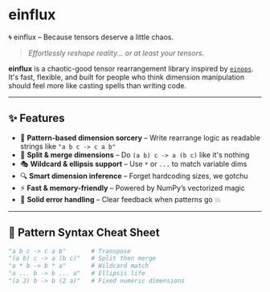 # einflux
🌀 einflux – Because tensors deserve a little chaos.

> _Effortlessly reshape reality... or at least your tensors._

**einflux** is a chaotic-good tensor rearrangement library inspired by [`einops`](https://github.com/arogozhnikov/einops). It's fast, flexible, and built for people who think dimension manipulation should feel more like casting spells than writing code.

---

## ✨ Features

- 🔁 **Pattern-based dimension sorcery** – Write rearrange logic as readable strings like `"a b c -> c a b"`
- 🧩 **Split & merge dimensions** – Do `(a b) c -> a (b c)` like it's nothing
- 🎭 **Wildcard & ellipsis support** – Use `*` or `...` to match variable dims
- 🔍 **Smart dimension inference** – Forget hardcoding sizes, we gotchu
- ⚡ **Fast & memory-friendly** – Powered by NumPy’s vectorized magic
- 🧼 **Solid error handling** – Clear feedback when patterns go 💥

---

## 🧠 Pattern Syntax Cheat Sheet

```python
"a b c -> c a b"       # Transpose
"(a b) c -> a (b c)"   # Split then merge
"a * b -> b * a"       # Wildcard match
"a ... b -> b ... a"   # Ellipsis life
"(a 2) b -> b (2 a)"   # Fixed numeric dimensions

